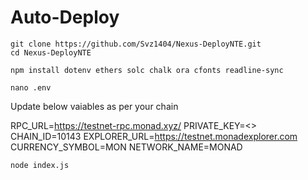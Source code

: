 # Auto-Deploy
```
git clone https://github.com/Svz1404/Nexus-DeployNTE.git
cd Nexus-DeployNTE
```
```
npm install dotenv ethers solc chalk ora cfonts readline-sync
```
```
nano .env
```
Update below vaiables as per your chain

RPC_URL=https://testnet-rpc.monad.xyz/
PRIVATE_KEY=<>
CHAIN_ID=10143
EXPLORER_URL=https://testnet.monadexplorer.com
CURRENCY_SYMBOL=MON
NETWORK_NAME=MONAD

```
node index.js
```
